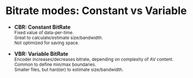
# Bitrate modes: Constant vs Variable

  * **CBR: Constant BitRate**  
    <small>
    Fixed value of data-per-time.  
    Great to calculate/estimate size/bandwidth.  
    Not optimized for saving space.  
    </small>

  * **VBR: Variable BitRate**  
    <small>
    Encoder increases/decreases bitrate, depending on complexity of AV content.  
    Common to define min/max boundaries.  
    Smaller files, but hard(er) to estimate size/bandwidth.  
    </small>
